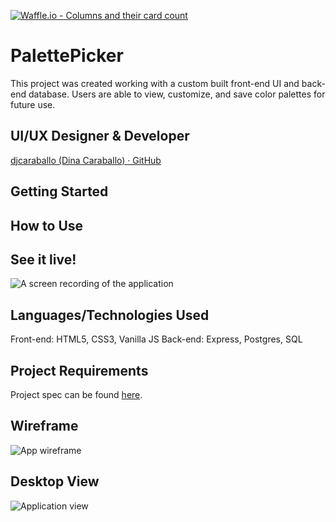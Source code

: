 [![Waffle.io - Columns and their card count](https://badge.waffle.io/djcaraballo/PalettePicker.svg?columns=all)](https://waffle.io/djcaraballo/PalettePicker)

# PalettePicker
This project was created working with a custom built front-end UI and back-end database. Users are able to view, customize, and save color palettes for future use.

## UI/UX Designer & Developer
[djcaraballo (Dina Caraballo) · GitHub](https://github.com/djcaraballo)

## Getting Started

## How to Use

## See it live!
![A screen recording of the application](https://github.com/djcaraballo/marvel-match/blob/master/src/assets/Screenshots/ScreenVideo.gif)

## Languages/Technologies Used
Front-end: HTML5, CSS3, Vanilla JS
Back-end: Express, Postgres, SQL

## Project Requirements
Project spec can be found [here](http://frontend.turing.io/projects/palette-picker.html).

## Wireframe 
![App wireframe](https://wireframe.cc/83amDf)

## Desktop View
![Application view]()

